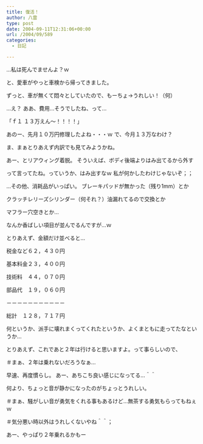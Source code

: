 ```yaml
---
title: 復活！
author: 八雲
type: post
date: 2004-09-11T12:31:06+00:00
url: /2004/09/589
categories:
  - 日記

---
```

…私は死んでませんよ？ｗ

と、愛車がやっと車検から帰ってきました。
  
ずっと、車が無くて悶々としていたので、もーちょ→うれしい！（何）
  
…え？ ああ、費用…そうでしたね、って…

「ｆ１ １３万えん～！！！！」

あのー、先月１０万円修理したよね・・・ｗ で、今月１３万なわけ？
  
ま、まぁとりあえず内訳でも見てみようかね。
  
あー、とリアウィング着脱。 そういえば、ボディ後端よりはみ出てるから外す
  
って言ってたね。っていうか、はみ出すなｗ 私が何かしたわけじゃないぞ；；
  
…その他、消耗品がいっぱい。 ブレーキパッドが無かった（残り1mm）とか
  
クラッチレリーズシリンダー（何それ？）油漏れてるので交換とか
  
マフラー穴空きとか…
  
なんか香ばしい項目が並んでるんですが…ｗ
  
とりあえず、金額だけ並べると…
  
税金など６２，４３０円
  
基本料金２３，４００円
  
技術料　４４，０７０円
  
部品代　１９，０６０円
  
－－－－－－－－－－－
  
総計　１２８，７１７円

何というか、派手に壊れまくってくれたというか、よくまともに走ってたなというか…
  
とりあえず、これであと２年は行けると思いますよ。って事らしいので、
  
＃まぁ、２年は乗れないだろうなぁ…
  
早速、再度慣らし。 あー、あちこち良い感じになってる…＾＾
  
何より、ちょっと音が静かになったのがちょっとうれしい。
  
＃まぁ、騒がしい音が勇気をくれる事もあるけど…無茶する勇気もらってもねぇｗ
  
＃気分悪い時以外はうれしくないやね＾＾；

あー、やっぱり２年乗れるかもー
